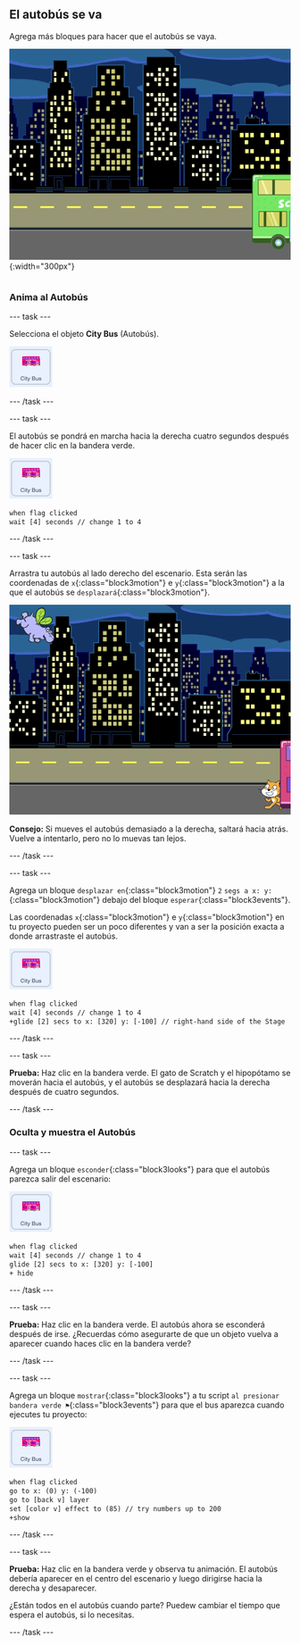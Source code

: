 ## El autobús se va

<div style="display: flex; flex-wrap: wrap">
<div style="flex-basis: 200px; flex-grow: 1; margin-right: 15px;">
Agrega más bloques para hacer que el autobús se vaya.
</div>
<div>

![El escenario mostrando que el autobús se ha movido hacia la derecha.](Images/bus-leaving.png){:width="300px"}

</div>
</div>

### Anima al Autobús

--- task ---

Selecciona el objeto **City Bus** (Autobús).

![El objeto Autobús.](images/bus-sprite.png)

--- /task ---

--- task ---

El autobús se pondrá en marcha hacia la derecha cuatro segundos después de hacer clic en la bandera verde.

![El objeto Autobús.](images/bus-sprite.png)

```blocks3
when flag clicked 
wait [4] seconds // change 1 to 4
```

--- /task ---

--- task ---

Arrastra tu autobús al lado derecho del escenario. Esta serán las coordenadas de `x`{:class="block3motion"} e `y`{:class="block3motion"} a la que el autobús se `desplazará`{:class="block3motion"}.

![](images/bus-right.png)

**Consejo:** Si mueves el autobús demasiado a la derecha, saltará hacia atrás. Vuelve a intentarlo, pero no lo muevas tan lejos.

--- /task ---

--- task ---

Agrega un bloque `desplazar en`{:class="block3motion"} `2` `segs a x: y:`{:class="block3motion"} debajo del bloque `esperar`{:class="block3events"}.

Las coordenadas `x`{:class="block3motion"} e `y`{:class="block3motion"} en tu proyecto pueden ser un poco diferentes y van a ser la posición exacta a donde arrastraste el autobús.

![El objeto Autobús.](images/bus-sprite.png)

```blocks3
when flag clicked 
wait [4] seconds // change 1 to 4
+glide [2] secs to x: [320] y: [-100] // right-hand side of the Stage
```

--- /task ---

--- task ---

**Prueba:** Haz clic en la bandera verde. El gato de Scratch y el hipopótamo se moverán hacia el autobús, y el autobús se desplazará hacia la derecha después de cuatro segundos.

--- /task ---

### Oculta y muestra el Autobús

--- task ---

Agrega un bloque `esconder`{:class="block3looks"} para que el autobús parezca salir del escenario:

![El objeto Autobús.](images/bus-sprite.png)

```blocks3
when flag clicked 
wait [4] seconds // change 1 to 4
glide [2] secs to x: [320] y: [-100]
+ hide
```
--- /task ---

--- task ---

**Prueba:** Haz clic en la bandera verde. El autobús ahora se esconderá después de irse. ¿Recuerdas cómo asegurarte de que un objeto vuelva a aparecer cuando haces clic en la bandera verde?

--- /task ---

--- task ---

Agrega un bloque `mostrar`{:class="block3looks"} a tu script `al presionar bandera verde ⚑`{:class="block3events"} para que el bus aparezca cuando ejecutes tu proyecto:

![El objeto Autobús.](images/bus-sprite.png)

```blocks3
when flag clicked
go to x: (0) y: (-100)
go to [back v] layer
set [color v] effect to (85) // try numbers up to 200
+show
```

--- /task ---

--- task ---

**Prueba:** Haz clic en la bandera verde y observa tu animación. El autobús debería aparecer en el centro del escenario y luego dirigirse hacia la derecha y desaparecer.

¿Están todos en el autobús cuando parte? Puedew cambiar el tiempo que espera el autobús, si lo necesitas.

--- /task ---
